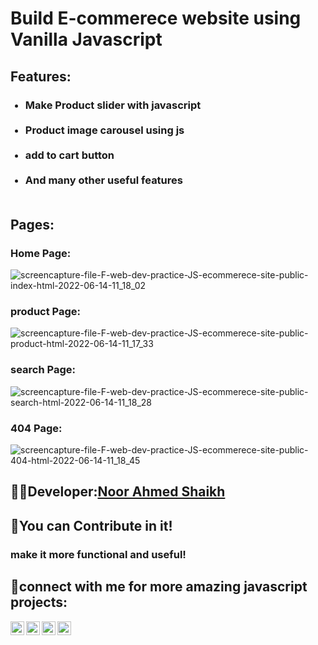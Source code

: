 # Build E-commerece website using Vanilla Javascript

## Features:
<ul>
  <h3>
 <li><strong>Make Product slider with javascript</strong></li><br>
 <li><strong>Product image carousel using js</strong></li><br>
 <li><strong>add to cart button</strong></li><br>
<li><strong>And many other useful features</strong></li><br>
  </h3>
</ul>

## Pages:
### Home Page:
![screencapture-file-F-web-dev-practice-JS-ecommerece-site-public-index-html-2022-06-14-11_18_02](https://user-images.githubusercontent.com/60597502/173637985-a8e588cd-aea1-4d62-b580-6d696e0113f6.png)

### product Page:
![screencapture-file-F-web-dev-practice-JS-ecommerece-site-public-product-html-2022-06-14-11_17_33](https://user-images.githubusercontent.com/60597502/173638302-030700dc-02ed-4643-8ad0-eb47f8fcd2f4.png)


### search Page:
![screencapture-file-F-web-dev-practice-JS-ecommerece-site-public-search-html-2022-06-14-11_18_28](https://user-images.githubusercontent.com/60597502/173638282-25d0f00f-6b33-4047-9857-e691b76a18ac.png)


### 404 Page:
![screencapture-file-F-web-dev-practice-JS-ecommerece-site-public-404-html-2022-06-14-11_18_45](https://user-images.githubusercontent.com/60597502/173638258-79f029c9-dff2-44de-8a17-7e83fd6a007e.png)


## 👨‍💻Developer:<a href="https://github.com/Noor-Ahmed-12">Noor Ahmed Shaikh</a>

## 🤝You can Contribute in it!
### make it more functional and useful!


## :small_blue_diamond:connect with me for more amazing javascript projects:
[<img align="left" alt="Noor Ahmed Shaikh | LinkedIn" width="22px" src="https://cdn.jsdelivr.net/npm/simple-icons@v3/icons/linkedin.svg" />][linkedin]
[<img align="left" alt="Noor Ahmed Shaikh | Facebook" width="22px" src="https://cdn.jsdelivr.net/npm/simple-icons@v3/icons/facebook.svg" />][facebook]
[<img align="left" alt="Noor Ahmed Shaikh | instagram" width="22px" src="https://cdn.jsdelivr.net/npm/simple-icons@v3/icons/instagram.svg" />][instagram]
[<img align="left" alt="Noor Ahmed Shaikh | youtube" width="22px" src="https://cdn.jsdelivr.net/npm/simple-icons@v3/icons/youtube.svg" />][youtube]<br>


[instagram]: https://www.instagram.com/noor_ahmed_shykh/
[facebook]: https://web.facebook.com/profile.php?id=100010125183183/
[linkedin]: https://www.linkedin.com/in/noor-ahmed-shaikh-2989691b4/
[youtube]: https://www.youtube.com/channel/UCjL6YmenQdWJ2zM-spMUb4w
